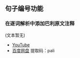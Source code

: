 ## 句子编号功能
### 在逐词解析中添加巴利原文注释
(文本暂无)
- [YouTube](https://youtu.be/phRFoQbAh8s)
- [百度网盘](https://pan.baidu.com/s/1Vs0evu9q6np1l8GRU9auug) 提取码：pali